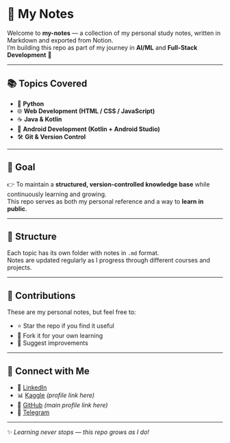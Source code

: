# 📖 My Notes  

Welcome to **my-notes** — a collection of my personal study notes, written in Markdown and exported from Notion.  
I’m building this repo as part of my journey in **AI/ML** and **Full-Stack Development** 🚀  

---

## 📚 Topics Covered  

- 🐍 **Python** 
- 🌐 **Web Development (HTML / CSS / JavaScript)**  
- ☕ **Java & Kotlin**
- 📱 **Android Development (Kotlin + Android Studio)**  
- 🛠 **Git & Version Control**  

---

## 🎯 Goal  

👉 To maintain a **structured, version-controlled knowledge base** while continuously learning and growing.  
This repo serves as both my personal reference and a way to **learn in public**.  

---

## 📂 Structure  

Each topic has its own folder with notes in `.md` format.  
Notes are updated regularly as I progress through different courses and projects.  

---

## 🤝 Contributions  

These are my personal notes, but feel free to:  
- ⭐ Star the repo if you find it useful  
- 🍴 Fork it for your own learning  
- 📝 Suggest improvements

---

## 🔗 Connect with Me  

- 💼 [LinkedIn](https://www.linkedin.com/in/mandeepmotan-ai/)  
- 📊 [Kaggle](https://www.kaggle.com/) *(profile link here)*  
- 🐙 [GitHub](https://github.com/) *(main profile link here)*
- 💬 [Telegram](https://t.me/theedevilhimself)  

---

✨ *Learning never stops — this repo grows as I do!*  
